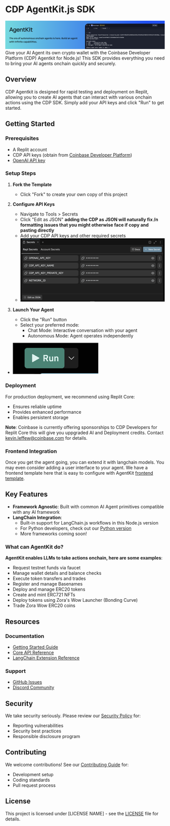 # CDP AgentKit.js SDK
![images/image.png](images/image.png)
Give your AI Agent its own crypto wallet with the Coinbase Developer Platform (CDP) Agentkit for Node.js! This SDK provides everything you need to bring your AI agents onchain quickly and securely.

## Overview

CDP Agentkit is designed for rapid testing and deployment on Replit, allowing you to create AI agents that can interact with various onchain actions using the CDP SDK.  Simply add your API keys and click "Run" to get started.

## Getting Started

### Prerequisites
- A Replit account
- CDP API keys (obtain from [Coinbase Developer Platform](https://portal.cdp.coinbase.com/signin))
- [OpenAI API key](https://platform.openai.com/api-keys)

### Setup Steps

1. **Fork the Template**
   - Click "Fork" to create your own copy of this project

2. **Configure API Keys**
   - Navigate to Tools > Secrets
   - Click "Edit as JSON" **adding the CDP as JSON will naturally fix /n formatting issues that you might otherwise face if copy and pasting directly**
   - Add your CDP API keys and other required secrets
   - ![images/ReplitSecretImage.png](images/ReplitSecretImage.png)

3. **Launch Your Agent**
   - Click the "Run" button
   - Select your preferred mode:
     - Chat Mode: Interactive conversation with your agent
     - Autonomous Mode: Agent operates independently
  - ![images/runbutton.png](images/runbutton.png)

### Deployment

For production deployment, we recommend using Replit Core:
- Ensures reliable uptime
- Provides enhanced performance
- Enables persistent storage

**Note**: Coinbase is currently offering sponsorships to CDP Developers for Replit Core this will give you uppgraded AI and Deployment credits. Contact kevin.leffew@coinbase.com for details.

### Frontend Integration

Once you get the agent going, you can extend it with langchain models.  You may even consider adding a user interface to your agent.  We have a frontend template here that is easy to configure with AgentKit [frontend template](https://replit.com/@alissacrane1/onchain-agent-demo-frontend).

## Key Features

- **Framework Agnostic**: Built with common AI Agent primitives compatible with any AI framework
- **LangChain Integration**: 
  - Built-in support for LangChain.js workflows in this Node.js version
  - For Python developers, check out our [Python version](https://replit.com/@CoinbaseDev/CDP-AgentKit?v=1)
  - More frameworks coming soon!

### What can AgentKit do? 
**AgentKit enables LLMs to take actions onchain, here are some examples**:
  - Request testnet funds via faucet
  - Manage wallet details and balance checks
  - Execute token transfers and trades
  - Register and manage Basenames
  - Deploy and manage ERC20 tokens
  - Create and mint ERC721 NFTs
  - Deploy tokens using Zora's Wow Launcher (Bonding Curve)
  - Trade Zora Wow ERC20 coins
    
## Resources

### Documentation
- [Getting Started Guide](https://docs.cdp.coinbase.com/agentkit/docs/welcome)
- [Core API Reference](https://coinbase.github.io/cdp-agentkit-nodejs/cdp-agentkit-core/index.html)
- [LangChain Extension Reference](https://coinbase.github.io/cdp-agentkit-nodejs/cdp-langchain/index.html)

### Support
- [GitHub Issues](https://github.com/coinbase/cdp-agentkit/issues)
- [Discord Community](https://discord.gg/coinbase-dev)

## Security

We take security seriously. Please review our [Security Policy](SECURITY.md) for:
- Reporting vulnerabilities
- Security best practices
- Responsible disclosure program

## Contributing

We welcome contributions! See our [Contributing Guide](CONTRIBUTING.md) for:
- Development setup
- Coding standards
- Pull request process

## License

This project is licensed under [LICENSE NAME] - see the [LICENSE](LICENSE) file for details.